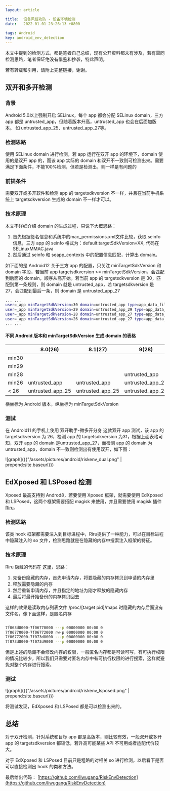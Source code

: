 ```yaml
---
layout: article

title:  设备风控攻防 - 设备环境检测
date:   2022-01-01 23:26:13 +0800
 
tags: Android
key: android_env_detection
---
```


本文中提到的检测方式，都是笔者自己总结，现有公开资料都未有涉及，若有雷同检测思路，笔者保证绝没有借鉴和抄袭，特此声明。

若有转载和引用，请附上完整链接，谢谢。

<!--more-->

## 双开和多开检测

### 背景

Android 5.0以上强制开启 SELinux，每个 app 都会分配 SELinux domain，三方 app 都是 untrusted_app，但随着版本升高，untrusted_app 也会在后面加版本。
如 untrusted_app_25、untrusted_app_27等。

### 检测思路

使用 SELinux domain 进行检测，若 app 运行在双开 app 的环境下，domain 使用的是双开 app 的，而该 app 实际的 domain 和双开不一致则可检测出来。需要满足下面条件，不能100%检测，但若是检测出，则一样是有问题的

### 前提条件

需要双开或多开软件和检测 app 的 targetsdkversion 不一样，并且在当前手机系统上 targetsdkversion 生成的 domain 不一样才可以。

### 技术原理

本文不详细介绍 domain 的生成过程，只说下大概思路：
1. 首先根据签名信息和系统中的mac_permissions.xml文件比较，获取 seinfo 信息，三方 app 的 seinfo 格式为：default:targetSdkVersion=XX,  代码在SELinuxMMAC.java
2. 然后通过 seinfo 和 seapp_contexts 中的配置信息匹配，计算出 domain。

如下面的是 Android12 关于三方 app 的配置，只关注 minTargetSdkVersion 和 domain 字段，若当前 app targetsdkversion >= minTargetSdkVersion，会匹配到后面的 domain，顺序从高开始。若当前 app 的 targetsdkversion 是 30，匹配到第一条规则，则 domain 就是 untrusted_app，若 targetsdkversion 是 27，会匹配到最后一条，则 domain 是 untrusted_app_27

```bash
... ...
user=_app minTargetSdkVersion=30 domain=untrusted_app type=app_data_file levelFrom=all
user=_app minTargetSdkVersion=29 domain=untrusted_app_29 type=app_data_file levelFrom=all
user=_app minTargetSdkVersion=28 domain=untrusted_app_27 type=app_data_file levelFrom=all
user=_app minTargetSdkVersion=26 domain=untrusted_app_27 type=app_data_file levelFrom=user
... ...

```

#### 不同 Android 版本和 minTargetSdkVersion 生成 domain 的表格


|       | 8.0(26)          | 8.1(27)          | 9(28)            | 10(29)           | 11(30)           | 12(31)           |
| ----- | ---------------- | ---------------- | ---------------- | ---------------- | ---------------- | ---------------- |
| min30 |                  |                  |                  |                  | untrusted_app    | untrusted_app    |
| min29 |                  |                  |                  | untrusted_app    | untrusted_app_29 | untrusted_app_29 |
| min28 |                  |                  | untrusted_app    | untrusted_app_27 | untrusted_app_27 | untrusted_app_27 |
| min26 | untrusted_app    | untrusted_app    | untrusted_app_27 | untrusted_app_27 | untrusted_app_27 | untrusted_app_27 |
| < 26  | untrusted_app_25 | untrusted_app_25 | untrusted_app_25 | untrusted_app_25 | untrusted_app_25 | untrusted_app_25 |

横坐标为 Android 版本，纵坐标为 minTargetSdkVersion

### 测试

在 Android11 的手机上使用 双开助手-微多开分身 这款双开 app 测试，该 app 的 targetsdkversion 为 26，检测 app 的 targetsdkversion 为31，根据上面表格可知，双开 app 的 domain 是untrusted_app_27，而检测 app 的 domain 为untrusted_app，domain 不一致则检测出有使用双开，如下图：

![graph]({{"/assets/pictures/android/riskenv_dual.png" | prepend:site.baseurl}})


## EdXposed 和 LSPosed 检测

Xposed 最高支持到 Androd8，若要使用 Xposed 框架，就需要使用 EdXposed 和 LSPosed，这两个框架需要搭配 magisk 来使用，并且需要使用 magisk 插件 [Riru](https://github.com/RikkaApps/Riru)。

### 检测思路

该类 hook 框架都需要注入到目标进程中，Riru提供了一种能力，可以在目标进程中隐藏注入的 so 文件，检测思路就是在隐藏的内存中搜索注入框架的特征。

### 技术原理

Riru 隐藏的代码在 [这里](https://github.com/RikkaApps/Riru/blob/master/riru/src/main/cpp/hide/hide.cpp)，思路：

1. 先备份隐藏的内存，首先申请内存，将要隐藏的内存拷贝到申请的内存里
2. 释放需要隐藏的内存
3. 然后重新申请内存，并且指定的地址为刚才释放的隐藏内存
4. 最后将最开始备份的内存拷贝回去

这样的效果是读取内存列表文件 /proc/[target pid]/maps 时隐藏的内存后面没有文件名，像下面这样，是匿名内存

```bash

7f063d8000-7f06770000 ---p 00000000 00:00 0 
7f06770000-7f06772000 rw-p 00000000 00:00 0 
7f06772000-7f073d8000 ---p 00000000 00:00 0 
7f073d8000-7f073d9000 ---p 00000000 00:00 0 

```

但是上述的隐藏不会修改内存的权限，一般匿名内存都是可读可写，有可执行权限的情况比较少，所以我们只需要对匿名内存中有可执行权限的进行搜索，这样就避免对整个内存进行搜索。

### 测试

![graph]({{"/assets/pictures/android/riskenv_lsposed.png" | prepend:site.baseurl}})

将测试发现，EdXposed 和 LSPosed 都是可以检测出来的。

## 总结

对于双开检测，针对系统和目标 app 都是高版本，则比较有效，一般双开或多开 app 的 targetsdkversion 都较低，若升高可能某些 API 不可用或者适配代价较大。

对于 EdXposed 和 LSPosed 目前只是粗略的对相关 so 进行检测，以后看下是否可以直接检测出 hook 的类和方法。

最后给出代码： [https://github.com/liwugang/RiskEnvDetection](https://github.com/liwugang/RiskEnvDetection)